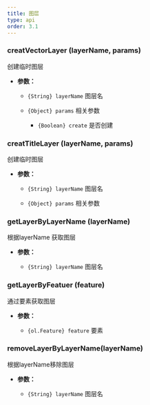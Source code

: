 ```yaml
---
title: 图层
type: api
order: 3.1
---
```


###  creatVectorLayer (layerName, params)
创建临时图层
  
 - **参数：**
 
    - `{String} layerName` 图层名
    
    - `{Object} params` 相关参数
      * `{Boolean} create` 是否创建
      
###  creatTitleLayer (layerName, params)
创建临时图层
  
 - **参数：**
 
    - `{String} layerName` 图层名
    
    - `{Object} params` 相关参数
    
### getLayerByLayerName (layerName)
根据layerName 获取图层
 - **参数：**
 
    - `{String} layerName` 图层名
    
### getLayerByFeatuer (feature)
通过要素获取图层
 - **参数：**
 
    - `{ol.Feature} feature` 要素

### removeLayerByLayerName(layerName)
根据layerName移除图层
 - **参数：**
 
    - `{String} layerName` 图层名